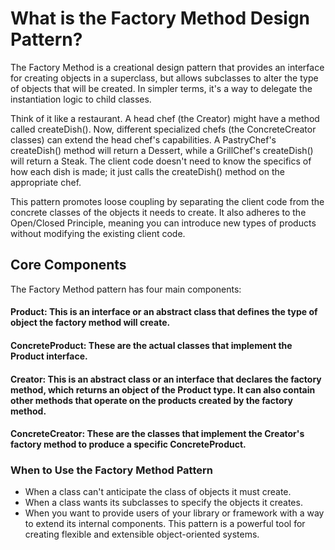 # What is the Factory Method Design Pattern?
The Factory Method is a creational design pattern that provides an interface for creating objects in a superclass, but allows subclasses to alter the type of objects that will be created. In simpler terms, it's a way to delegate the instantiation logic to child classes.

Think of it like a restaurant. A head chef (the Creator) might have a method called createDish(). Now, different specialized chefs (the ConcreteCreator classes) can extend the head chef's capabilities. A PastryChef's createDish() method will return a Dessert, while a GrillChef's createDish() will return a Steak. The client code doesn't need to know the specifics of how each dish is made; it just calls the createDish() method on the appropriate chef.

This pattern promotes loose coupling by separating the client code from the concrete classes of the objects it needs to create. It also adheres to the Open/Closed Principle, meaning you can introduce new types of products without modifying the existing client code.



## Core Components
The Factory Method pattern has four main components:

#### Product: This is an interface or an abstract class that defines the type of object the factory method will create.
#### ConcreteProduct: These are the actual classes that implement the Product interface.
#### Creator: This is an abstract class or an interface that declares the factory method, which returns an object of the Product type. It can also contain other methods that operate on the products created by the factory method.
#### ConcreteCreator: These are the classes that implement the Creator's factory method to produce a specific ConcreteProduct.

### When to Use the Factory Method Pattern
- When a class can't anticipate the class of objects it must create.
- When a class wants its subclasses to specify the objects it creates.
- When you want to provide users of your library or framework with a way to extend its internal components.
This pattern is a powerful tool for creating flexible and extensible object-oriented systems.